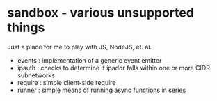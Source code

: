 sandbox - various unsupported things
=======

Just a place for me to play with JS, NodeJS, et. al.

- events : implementation of a generic event emitter
- ipauth : checks to determine if ipaddr falls within one or more CIDR subnetworks 
- require : simple client-side require
- runner : simple means of running async functions in series 
